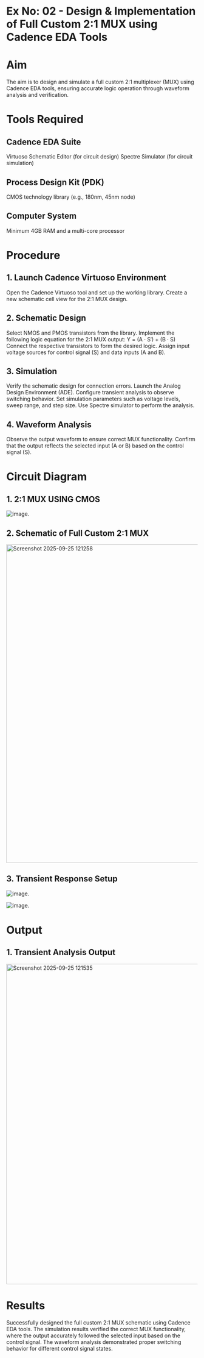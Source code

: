 # Ex No: 02 - Design & Implementation of Full Custom 2:1 MUX using Cadence EDA Tools
# Aim
The aim is to design and simulate a full custom 2:1 multiplexer (MUX) using Cadence EDA tools, ensuring accurate logic operation through waveform analysis and verification.

# Tools Required
## Cadence EDA Suite
Virtuoso Schematic Editor (for circuit design)
Spectre Simulator (for circuit simulation)
## Process Design Kit (PDK)
CMOS technology library (e.g., 180nm, 45nm node)
## Computer System
Minimum 4GB RAM and a multi-core processor
# Procedure
## 1. Launch Cadence Virtuoso Environment
Open the Cadence Virtuoso tool and set up the working library.
Create a new schematic cell view for the 2:1 MUX design.
## 2. Schematic Design
Select NMOS and PMOS transistors from the library.
Implement the following logic equation for the 2:1 MUX output:
Y = (A · S′) + (B · S)
Connect the respective transistors to form the desired logic.
Assign input voltage sources for control signal (S) and data inputs (A and B).
## 3. Simulation
Verify the schematic design for connection errors.
Launch the Analog Design Environment (ADE).
Configure transient analysis to observe switching behavior.
Set simulation parameters such as voltage levels, sweep range, and step size.
Use Spectre simulator to perform the analysis.
## 4. Waveform Analysis
Observe the output waveform to ensure correct MUX functionality.
Confirm that the output reflects the selected input (A or B) based on the control signal (S).
# Circuit Diagram
## 1. 2:1 MUX USING CMOS
![image.](https://github.com/user-attachments/assets/2c7a00e1-1ecf-40e2-aa2a-49e2a3d0c264)


## 2. Schematic of Full Custom 2:1 MUX
<img width="1586" height="836" alt="Screenshot 2025-09-25 121258" src="https://github.com/user-attachments/assets/ddbbce95-4e1f-4520-9dba-2ca42e064d9e" />


## 3. Transient Response Setup
![image.](https://github.com/user-attachments/assets/c397e86e-785f-4db4-8340-669c504e6922)


![image.](https://github.com/user-attachments/assets/4abd8114-397c-4f1d-8c39-7961386f41cc)


# Output
## 1. Transient Analysis Output
<img width="1580" height="841" alt="Screenshot 2025-09-25 121535" src="https://github.com/user-attachments/assets/0a642317-ed37-47cd-b5fa-6e533e3a279e" />


# Results
Successfully designed the full custom 2:1 MUX schematic using Cadence EDA tools.
The simulation results verified the correct MUX functionality, where the output accurately followed the selected input based on the control signal.
The waveform analysis demonstrated proper switching behavior for different control signal states.

